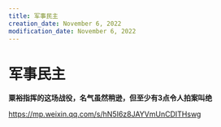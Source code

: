 ```yaml
---
title: 军事民主
creation_date: November 6, 2022
modification_date: November 6, 2022
---
```



# 军事民主

**粟裕指挥的这场战役，名气虽然稍逊，但至少有3点令人拍案叫绝**

https://mp.weixin.qq.com/s/hN5I6z8JAYVmUnCDITHswg
